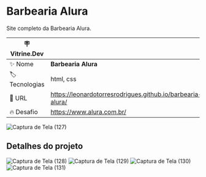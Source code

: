 


# Barbearia Alura

Site completo da Barbearia Alura.

| :placard: Vitrine.Dev |     |
| -------------  | --- |
| :sparkles: Nome        | **Barbearia Alura**
| :label: Tecnologias | html, css
| :rocket: URL         | https://leonardotorresrodrigues.github.io/barbearia-alura/
| :fire: Desafio     | https://www.alura.com.br/

<!-- Inserir imagem com a #vitrinedev ao final do link -->
![Captura de Tela (127)](https://user-images.githubusercontent.com/91892938/168454528-14aa08ba-0170-4c0f-9826-b43ce720c132.png#vitrinedev)

## Detalhes do projeto

![Captura de Tela (128)](https://user-images.githubusercontent.com/91892938/168454537-c40b5ad0-79c1-4e48-b4b9-2ce8cc0b5517.png#vitrinedev)
![Captura de Tela (129)](https://user-images.githubusercontent.com/91892938/168454539-5b236704-f2d7-4dc1-922f-bcc1b1cf3495.png#vitrinedev)
![Captura de Tela (130)](https://user-images.githubusercontent.com/91892938/168454544-37fb5f92-e065-42dc-aa4e-fb22d4354b64.png#vitrinedev)
![Captura de Tela (131)](https://user-images.githubusercontent.com/91892938/168454560-c6a9cfc4-6f4d-41bb-bd9f-367c2230ee30.png#vitrinedev)

